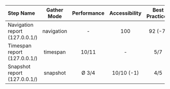 | Step Name                      | Gather Mode | Performance | Accessibility | Best Practices |   Seo    |   Pwa    |
| :----------------------------- | :---------: | :---------: | :-----------: | :------------: | :------: | :------: |
| Navigation report (127.0.0.1/) | navigation  |      -      |      100      |    92 (-7)     |   100    | 30 (+32) |
| Timespan report (127.0.0.1/)   |  timespan   |    10/11    |       -       |      5/7       |    -     |    -     |
| Snapshot report (127.0.0.1/)   |  snapshot   |    Ø 3/4    |  10/10 (-1)   |      4/5       | 9/9 (-1) |    -     |
